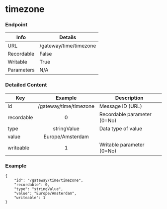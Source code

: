 # timezone



### Endpoint

| Info  | Details |
| ------------- | ------------- |
| URL   | /gateway/time/timezone   |
| Recordable   | False   |
| Writable   | True   |
| Parameters  | N/A  |

### Detailed Content

|  Key  | Example | Description |
| ------------- | :------: | ------------------------------ |
|  id | /gateway/time/timezone | Message ID (URL) |
|  recordable | 0 | Recordable parameter (0=No) |
|  type | stringValue | Data type of value |
|  value | Europe/Amsterdam |  |
|  writeable | 1 | Writable parameter (0=No) |



### Example
```
{
    "id": "/gateway/time/timezone",
    "recordable": 0,
    "type": "stringValue",
    "value": "Europe/Amsterdam",
    "writeable": 1
}
```
